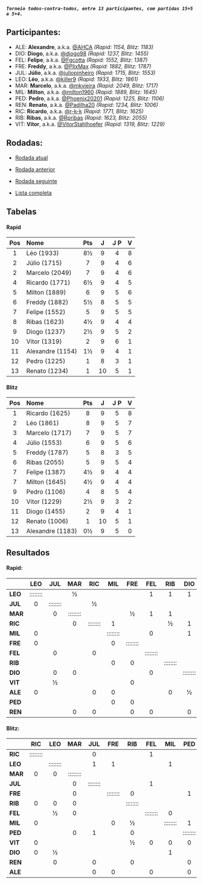 ***`Torneio todos-contra-todos, entre 13 participantes, com partidas 15+5 e 5+4.`***

## Participantes:

* ALE: **Alexandre**, a.k.a. [@AHCA](https://www.lichess.org/@/AHCA) *(Rapid: 1154, Blitz: 1183)*
* DIO: **Diogo**, a.k.a. [@diogo98](https://www.lichess.org/@/diogo98) *(Rapid: 1237, Blitz: 1455)*
* FEL: **Felipe**, a.k.a. [@Fgcotta](https://www.lichess.org/@/Fgcotta) *(Rapid: 1552, Blitz: 1387)*
* FRE: **Freddy**, a.k.a. [@PlixMax](https://www.lichess.org/@/PlixMax) *(Rapid: 1882, Blitz: 1787)*
* JUL: **Júlio**, a.k.a. [@juliopinheiro](https://www.lichess.org/@/juliopinheiro) *(Rapid: 1715, Blitz: 1553)*
* LEO: **Léo**, a.k.a. [@killer9](https://www.lichess.org/@/killer9) *(Rapid: 1933, Blitz: 1861)*
* MAR: **Marcelo**, a.k.a. [@mkvieira](https://www.lichess.org/@/mkvieira) *(Rapid: 2049, Blitz: 1717)*
* MIL: **Milton**, a.k.a. [@milton1960](https://www.lichess.org/@/milton1960) *(Rapid: 1889, Blitz: 1645)*
* PED: **Pedro**, a.k.a. [@Phoenix20201](https://www.lichess.org/@/Phoenix20201) *(Rapid: 1225, Blitz: 1106)*
* REN: **Renato**, a.k.a. [@Padilha20](https://www.lichess.org/@/Padilha20) *(Rapid: 1234, Blitz: 1006)*
* RIC: **Ricardo**, a.k.a. [@r-k-k](https://www.lichess.org/@/r-k-k) *(Rapid: 1771, Blitz: 1625)*
* RIB: **Ribas**, a.k.a. [@Rpribas](https://www.lichess.org/@/Rpribas) *(Rapid: 1623, Blitz: 2055)*
* VIT: **Vitor**, a.k.a. [@VitorStahlhoefer](https://www.lichess.org/@/VitorStahlhoefer) *(Rapid: 1319, Blitz: 1229)*

## Rodadas:

* [Rodada atual](https://grupo-de-xadrez.github.io/rodadas/10)

* [Rodada anterior](https://grupo-de-xadrez.github.io/rodadas/9)

* [Rodada seguinte](https://grupo-de-xadrez.github.io/rodadas/11)

* [Lista completa](https://grupo-de-xadrez.github.io/rodadas)

## Tabelas

#### Rapid

| Pos | Nome | Pts | J | J P | V |
| :---: | :--- | :---: | :---: | :---: | :---: |
| 1 | Léo (1933) | 8½ | 9 | 4 | 8 |
| 2 | Júlio (1715) | 7 | 9 | 4 | 6 |
| 2 | Marcelo (2049) | 7 | 9 | 4 | 6 |
| 4 | Ricardo (1771) | 6½ | 9 | 4 | 5 |
| 5 | Milton (1889) | 6 | 9 | 5 | 6 |
| 6 | Freddy (1882) | 5½ | 8 | 5 | 5 |
| 7 | Felipe (1552) | 5 | 9 | 5 | 5 |
| 8 | Ribas (1623) | 4½ | 9 | 4 | 4 |
| 9 | Diogo (1237) | 2½ | 9 | 5 | 2 |
| 10 | Vitor (1319) | 2 | 9 | 6 | 1 |
| 11 | Alexandre (1154) | 1½ | 9 | 4 | 1 |
| 12 | Pedro (1225) | 1 | 8 | 3 | 1 |
| 13 | Renato (1234) | 1 | 10 | 5 | 1 |

#### Blitz

| Pos | Nome | Pts | J | J P | V |
| :---: | :--- | :---: | :---: | :---: | :---: |
| 1 | Ricardo (1625) | 8 | 9 | 5 | 8 |
| 2 | Léo (1861) | 8 | 9 | 5 | 7 |
| 3 | Marcelo (1717) | 7 | 9 | 5 | 7 |
| 4 | Júlio (1553) | 6 | 9 | 5 | 6 |
| 5 | Freddy (1787) | 5 | 8 | 3 | 5 |
| 6 | Ribas (2055) | 5 | 9 | 5 | 4 |
| 7 | Felipe (1387) | 4½ | 9 | 4 | 4 |
| 7 | Milton (1645) | 4½ | 9 | 4 | 4 |
| 9 | Pedro (1106) | 4 | 8 | 5 | 4 |
| 10 | Vitor (1229) | 2½ | 9 | 3 | 2 |
| 11 | Diogo (1455) | 2 | 9 | 4 | 1 |
| 12 | Renato (1006) | 1 | 10 | 5 | 1 |
| 13 | Alexandre (1183) | 0½ | 9 | 5 | 0 |

## Resultados

#### Rapid:

| | LEO | JUL | MAR | RIC | MIL | FRE | FEL | RIB | DIO | VIT | ALE | PED | REN |
| :--- | :---: | :---: | :---: | :---: | :---: | :---: | :---: | :---: | :---: | :---: | :---: | :---: | :---: |
| **LEO** | :::::::: |  | ½ |  |  |  | 1 | 1 | 1 |  |  |  | 1 |
| **JUL** | 0 | :::::::: |  | ½ |  |  |  |  |  |  | 1 | 1 | 1 |
| **MAR** |  | 0 | :::::::: |  |  | ½ | 1 | 1 |  |  |  | 1 |  |
| **RIC** |  |  | 0 | :::::::: | 1 |  |  | ½ | 1 | ½ |  |  |  |
| **MIL** | 0 |  |  |  | :::::::: |  | 0 |  | 1 | 1 |  |  |  |
| **FRE** | 0 |  |  |  | 0 | :::::::: |  |  |  |  | 1 |  |  |
| **FEL** |  | 0 |  | 0 |  |  | :::::::: |  |  | 1 | 1 |  |  |
| **RIB** |  |  |  |  | 0 | 0 |  | :::::::: |  | 1 |  | 1 | 1 |
| **DIO** |  | 0 | 0 |  |  |  | 0 |  | :::::::: | 1 |  |  |  |
| **VIT** |  | ½ |  |  |  | 0 |  |  |  | :::::::: |  |  | 0 |
| **ALE** | 0 |  |  | 0 | 0 |  |  | 0 | ½ |  | :::::::: |  |  |
| **PED** |  |  |  |  | 0 | 0 |  |  |  | 0 | 0 | :::::::: | 1 |
| **REN** |  |  | 0 | 0 |  | 0 | 0 |  | 0 |  |  |  | :::::::: |

#### Blitz:

| | RIC | LEO | MAR | JUL | FRE | RIB | FEL | MIL | PED | VIT | DIO | REN | ALE |
| :--- | :---: | :---: | :---: | :---: | :---: | :---: | :---: | :---: | :---: | :---: | :---: | :---: | :---: |
| **RIC** | :::::::: |  |  | 0 |  |  | 1 |  |  |  |  | 1 | 1 |
| **LEO** |  | :::::::: |  | 1 | 1 |  |  | 1 |  |  |  |  | 1 |
| **MAR** | 0 | 0 | :::::::: |  |  |  |  |  |  |  | 1 | 1 |  |
| **JUL** |  |  | 0 | :::::::: |  |  | 1 |  |  | 1 | 1 |  |  |
| **FRE** |  |  | 0 |  | :::::::: | 0 |  |  | 1 | 1 |  | 1 |  |
| **RIB** | 0 | 0 | 0 |  |  | :::::::: |  |  |  |  |  |  | 1 |
| **FEL** |  | ½ | 0 |  |  |  | :::::::: | 0 |  |  | 1 | 1 |  |
| **MIL** | 0 |  |  |  | 0 | ½ |  | :::::::: | 1 |  |  |  | 1 |
| **PED** |  |  | 0 | 1 |  | 0 |  |  | :::::::: |  |  |  |  |
| **VIT** | 0 |  |  |  |  | ½ | 0 | 0 | 0 | :::::::: | 1 |  |  |
| **DIO** | 0 | ½ |  |  |  |  |  | 1 |  |  | :::::::: | 0 | ½ |
| **REN** |  | 0 |  | 0 |  | 0 |  |  | 0 | 0 |  | :::::::: |  |
| **ALE** |  |  |  | 0 | 0 |  | 0 |  | 0 |  |  |  | :::::::: |

